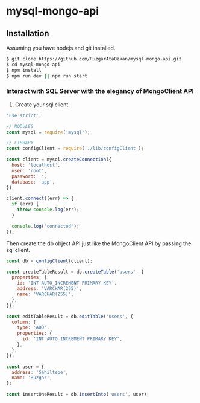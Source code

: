 # mysql-mongo-api

## Installation

Assuming you have nodejs and git installed.

```bash
$ git clone https://github.com/RuzgarAtaOzkan/mysql-mongo-api.git
$ cd mysql-mongo-api
$ npm install
$ npm run dev || npm run start
```

### Interact with SQL Server with the elegancy of MongoClient API

1. Create your sql client

```javascript
'use strict';

// MODULES
const mysql = require('mysql');

// LIBRARY
const configClient = require('./lib/configClient');

const client = mysql.createConnection({
  host: 'localhost',
  user: 'root',
  password: '',
  database: 'app',
});

client.connect((err) => {
  if (err) {
    throw console.log(err);
  }

  console.log('connected');
});
```

Then create the db object API just like the MongoClient API by passing the sql client.

```javascript
const db = configClient(client);

const createTableResult = db.createTable('users', {
  properties: {
    id: 'INT AUTO_INCREMENT PRIMARY KEY',
    address: 'VARCHAR(255)',
    name: 'VARCHAR(255)',
  },
});

const editTableResult = db.editTable('users', {
  column: {
    type: 'ADD',
    properties: {
      id: 'INT AUTO_INCREMENT PRIMARY KEY',
    },
  },
});

const user = {
  address: 'Sahiltepe',
  name: 'Ruzgar',
};

const insertOneResult = db.insertInto('users', user);
```
